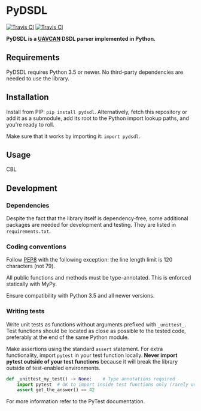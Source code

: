 PyDSDL
======

[![Travis CI](https://img.shields.io/discourse/https/forum.uavcan.org/users.svg)](https://forum.uavcan.org)
[![Travis CI](https://travis-ci.org/UAVCAN/pydsdl.svg?branch=master)](https://travis-ci.org/UAVCAN/pydsdl)

**PyDSDL is a [UAVCAN](https://uavcan.org) DSDL parser implemented in Python.**

## Requirements

PyDSDL requires Python 3.5 or newer.
No third-party dependencies are needed to use the library.

## Installation

Install from PIP: `pip install pydsdl`.
Alternatively, fetch this repository or add it as a submodule,
add its root to the Python import lookup paths, and you're ready to roll.

Make sure that it works by importing it: `import pydsdl`.

## Usage

CBL

## Development

### Dependencies

Despite the fact that the library itself is dependency-free,
some additional packages are needed for development and testing.
They are listed in `requirements.txt`.

### Coding conventions

Follow [PEP8](https://www.python.org/dev/peps/pep-0008/) with the following exception:
the line length limit is 120 characters (not 79).

All public functions and methods must be type-annotated.
This is enforced statically with MyPy.

Ensure compatibility with Python 3.5 and all newer versions.

### Writing tests

Write unit tests as functions without arguments prefixed with `_unittest_`.
Test functions should be located as close as possible to the tested code,
preferably at the end of the same Python module.

Make assertions using the standard `assert` statement.
For extra functionality, import `pytest` in your test function locally.
**Never import pytest outside of your test functions** because it will break the library
outside of test-enabled environments.

```python
def _unittest_my_test() -> None:    # Type annotations required
    import pytest  # OK to import inside test functions only (rarely useful)
    assert get_the_answer() == 42
```

For more information refer to the PyTest documentation.
